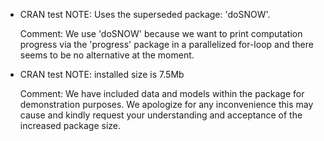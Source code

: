 * CRAN test NOTE: Uses the superseded package: 'doSNOW'. 

  Comment: We use 'doSNOW' because we want to print computation progress via the 'progress' package in a parallelized for-loop and there seems to be no alternative at the moment.
  
* CRAN test NOTE: installed size is 7.5Mb

  Comment: We have included data and models within the package for demonstration purposes. We apologize for any inconvenience this may cause and kindly request your understanding and acceptance of the increased package size.